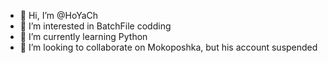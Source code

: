 - 👋 Hi, I’m @HoYaCh
- 👀 I’m interested in BatchFile codding
- 🌱 I’m currently learning Python
- 💞️ I’m looking to collaborate on Mokoposhka, but his account suspended
